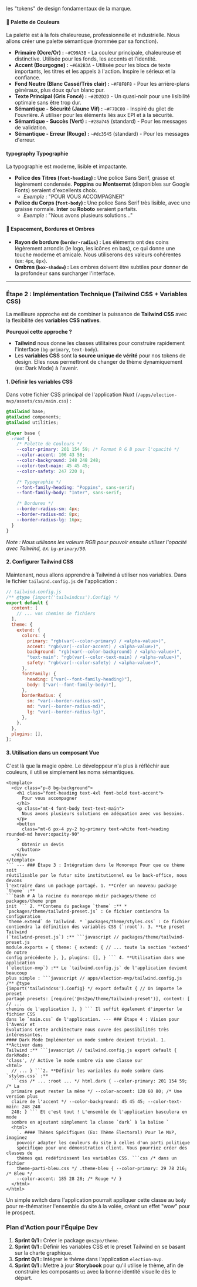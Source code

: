 les "tokens" de design fondamentaux de la marque.

#### 🎨 Palette de Couleurs

La palette est à la fois chaleureuse, professionnelle et industrielle. Nous allons créer une palette sémantique (nommée par sa fonction).

- **Primaire (Ocre/Or) :** `~#C99A3B` - La couleur principale, chaleureuse et distinctive. Utilisée pour les fonds, les accents et l'identité.
- **Accent (Bourgogne) :** `~#6A2B3A` - Utilisée pour les blocs de texte importants, les titres et les appels à l'action. Inspire le sérieux et la confiance.
- **Fond Neutre (Blanc Cassé/Très clair) :** `~#F8F8F8` - Pour les arrière-plans généraux, plus doux qu'un blanc pur.
- **Texte Principal (Gris Foncé) :** `~#2D2D2D` - Un quasi-noir pour une lisibilité optimale sans être trop dur.
- **Sémantique - Sécurité (Jaune Vif) :** `~#F7DC00` - Inspiré du gilet de l'ouvrière. À utiliser pour les éléments liés aux EPI et à la sécurité.
- **Sémantique - Succès (Vert) :** `~#28a745` (standard) - Pour les messages de validation.
- **Sémantique - Erreur (Rouge) :** `~#dc3545` (standard) - Pour les messages d'erreur.

#### typography Typographie

La typographie est moderne, lisible et impactante.

- **Police des Titres (`font-heading`) :** Une police Sans Serif, grasse et légèrement condensée. **Poppins** ou **Montserrat** (disponibles sur Google Fonts) seraient d'excellents choix.
  - _Exemple :_ "POUR VOUS ACCOMPAGNER"
- **Police du Corps (`font-body`) :** Une police Sans Serif très lisible, avec une graisse normale. **Inter** ou **Roboto** seraient parfaits.
  - _Exemple :_ "Nous avons plusieurs solutions..."

#### 📐 Espacement, Bordures et Ombres

- **Rayon de bordure (`border-radius`) :** Les éléments ont des coins légèrement arrondis (le logo, les icônes en bas), ce qui donne une touche moderne et amicale. Nous utiliserons des valeurs cohérentes (ex: `4px`, `8px`).
- **Ombres (`box-shadow`) :** Les ombres doivent être subtiles pour donner de la profondeur sans surcharger l'interface.

---

### Étape 2 : Implémentation Technique (Tailwind CSS + Variables CSS)

La meilleure approche est de combiner la puissance de **Tailwind CSS** avec la flexibilité des **variables CSS natives**.

**Pourquoi cette approche ?**

- **Tailwind** nous donne les classes utilitaires pour construire rapidement l'interface (`bg-primary`, `text-body`).
- Les **variables CSS** sont la **source unique de vérité** pour nos tokens de design. Elles nous permettront de changer de thème dynamiquement (ex: Dark Mode) à l'avenir.

#### 1. Définir les variables CSS

Dans votre fichier CSS principal de l'application Nuxt (`/apps/election-mvp/assets/css/main.css`) :

```css
@tailwind base;
@tailwind components;
@tailwind utilities;

@layer base {
  :root {
    /* Palette de Couleurs */
    --color-primary: 201 154 59; /* Format R G B pour l'opacité */
    --color-accent: 106 43 58;
    --color-background: 248 248 248;
    --color-text-main: 45 45 45;
    --color-safety: 247 220 0;

    /* Typographie */
    --font-family-heading: "Poppins", sans-serif;
    --font-family-body: "Inter", sans-serif;

    /* Bordures */
    --border-radius-sm: 4px;
    --border-radius-md: 8px;
    --border-radius-lg: 16px;
  }
}
```

_Note : Nous utilisons les valeurs RGB pour pouvoir ensuite utiliser l'opacité avec Tailwind, ex: `bg-primary/50`._

#### 2. Configurer Tailwind CSS

Maintenant, nous allons apprendre à Tailwind à utiliser nos variables. Dans le fichier `tailwind.config.js` de l'application :

```javascript
// tailwind.config.js
/** @type {import('tailwindcss').Config} */
export default {
  content: [
    // ... vos chemins de fichiers
  ],
  theme: {
    extend: {
      colors: {
        primary: "rgb(var(--color-primary) / <alpha-value>)",
        accent: "rgb(var(--color-accent) / <alpha-value>)",
        background: "rgb(var(--color-background) / <alpha-value>)",
        "text-main": "rgb(var(--color-text-main) / <alpha-value>)",
        safety: "rgb(var(--color-safety) / <alpha-value>)",
      },
      fontFamily: {
        heading: ["var(--font-family-heading)"],
        body: ["var(--font-family-body)"],
      },
      borderRadius: {
        sm: "var(--border-radius-sm)",
        md: "var(--border-radius-md)",
        lg: "var(--border-radius-lg)",
      },
    },
  },
  plugins: [],
};
```

#### 3. Utilisation dans un composant Vue

C'est là que la magie opère. Le développeur n'a plus à réfléchir aux couleurs, il utilise simplement les noms sémantiques.

````vue
<template>
  <div class="p-8 bg-background">
    <h1 class="font-heading text-4xl font-bold text-accent">
      Pour vous accompagner
    </h1>
    <p class="mt-4 font-body text-text-main">
      Nous avons plusieurs solutions en adéquation avec vos besoins.
    </p>
    <button
      class="mt-6 px-4 py-2 bg-primary text-white font-heading rounded-md hover:opacity-90"
    >
      Obtenir un devis
    </button>
  </div>
</template>
``` --- ### Étape 3 : Intégration dans le Monorepo Pour que ce thème soit
réutilisable par le futur site institutionnel ou le back-office, nous devons
l'extraire dans un package partagé. 1. **Créer un nouveau package `theme` :**
```bash # A la racine du monorepo mkdir packages/theme cd packages/theme pnpm
init ``` 2. **Contenu du package `theme` :** *
`packages/theme/tailwind-preset.js` : Ce fichier contiendra la configuration
`theme.extend` de Tailwind. * `packages/theme/styles.css` : Ce fichier
contiendra la définition des variables CSS (`:root`). 3. **Le preset Tailwind
(`tailwind-preset.js`) :** ```javascript // packages/theme/tailwind-preset.js
module.exports = { theme: { extend: { // ... toute la section 'extend' de notre
config précédente }, }, plugins: [], } ``` 4. **Utilisation dans une application
(`election-mvp`) :** Le `tailwind.config.js` de l'application devient beaucoup
plus simple : ```javascript // apps/election-mvp/tailwind.config.js /** @type
{import('tailwindcss').Config} */ export default { // On importe le preset
partagé presets: [require('@ns2po/theme/tailwind-preset')], content: [ // ...
chemins de l'application ], } ``` Il suffit également d'importer le fichier CSS
dans le `main.css` de l'application. --- ### Étape 4 : Vision pour l'Avenir et
Évolutions Cette architecture nous ouvre des possibilités très intéressantes.
#### Dark Mode Implémenter un mode sombre devient trivial. 1. **Activer dans
Tailwind :** ```javascript // tailwind.config.js export default { darkMode:
'class', // Active le mode sombre via une classe sur
<html>
  // ... } ```2. **Définir les variables du mode sombre dans `styles.css` :**
  ```css /* ... :root ... */ html.dark { --color-primary: 201 154 59; /* La
  primaire peut rester la même */ --color-accent: 120 60 80; /* Une version plus
  claire de l'accent */ --color-background: 45 45 45; --color-text-main: 248 248
  248; } ``` Et c'est tout ! L'ensemble de l'application basculera en mode
  sombre en ajoutant simplement la classe `dark` à la balise `
  <html>
    `. #### Thèmes Spécifiques (Ex: Thème Électoral) Pour le MVP, imaginez
    pouvoir adapter les couleurs du site à celles d'un parti politique
    spécifique pour une démonstration client. Vous pourriez créer des classes de
    thèmes qui redéfinissent les variables CSS. ```css /* dans un fichier
    theme-parti-bleu.css */ .theme-bleu { --color-primary: 29 78 216; /* Bleu */
    --color-accent: 185 28 28; /* Rouge */ }
  </html>
</html>
````

Un simple switch dans l'application pourrait appliquer cette classe au `body` pour re-thématiser l'ensemble du site à la volée, créant un effet "wow" pour le prospect.

### Plan d'Action pour l'Équipe Dev

1.  **Sprint 0/1 :** Créer le package `@ns2po/theme`.
2.  **Sprint 0/1 :** Définir les variables CSS et le preset Tailwind en se basant sur la charte graphique.
3.  **Sprint 0/1 :** Intégrer le thème dans l'application `election-mvp`.
4.  **Sprint 0/1 :** Mettre à jour **Storybook** pour qu'il utilise le thème, afin de construire les composants `ui` avec la bonne identité visuelle dès le départ.
